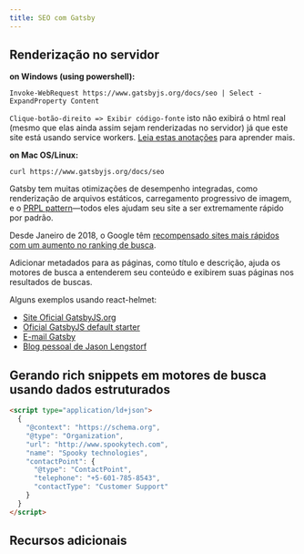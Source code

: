 ```yaml
---
title: SEO com Gatsby
---
```


<!-- Gatsby can help your site rank and perform better in search engines. Using Gatsby makes your site fast and efficient for search engine crawlers, like Googlebot, to crawl your site and index your pages. Some advantages, like speed, come out of the box and others require configuration. -->

## Renderização no servidor

<!-- Because Gatsby pages are server-side rendered, all the page content is available to Googlebot and other search engine crawlers.
You can see this by viewing the source for this page in your browser, Right-Click => View source. You'll see the fully rendered HTML document.

When you've installed [`gatsby-plugin-offline`](/packages/gatsby-plugin-offline/), you'll see a partial HTML document that does not contain the HTML you were hoping for. By using `gatsby-plugin-offline`, we can optimize bandwidth consumption and not let your users download too much data. Serving a partial HTML document is okay. Google and other search engines will still see the full HTML because `gatsby-plugin-offline` only starts working on the second-page load. A search engine always runs a page in Sandbox mode, which essentially is the first visit.

As a website owner, how do I test my site is serving its HTML correctly when `gatsby-plugin-offline` is being used? It would be best if you used your terminal of choice to visit your website. You can crawl your site by running the following command: -->

**on Windows (using powershell):**

```shell
Invoke-WebRequest https://www.gatsbyjs.org/docs/seo | Select -ExpandProperty Content
```
`Clique-botão-direito => Exibir código-fonte` isto não exibirá o html real (mesmo que elas ainda assim sejam renderizadas no servidor) já que este site está usando service workers. [Leia estas anotações](https://github.com/gatsbyjs/gatsby/tree/master/packages/gatsby-plugin-offline#notes) para aprender mais.

**on Mac OS/Linux:**

```shell
curl https://www.gatsbyjs.org/docs/seo
```

Gatsby tem muitas otimizações de desempenho integradas, como renderização de arquivos estáticos, carregamento progressivo de imagem, e o [PRPL pattern](/docs/prpl-pattern/)—todos eles ajudam seu site a ser extremamente rápido por padrão.

Desde Janeiro de 2018, o Google têm [recompensado sites mais rápidos com um aumento no ranking de busca](https://searchengineland.com/google-speed-update-page-speed-will-become-ranking-factor-mobile-search-289904).

<!-- In July 2018, [Google announced a new ranking factor for site speed](https://webmasters.googleblog.com/2018/01/using-page-speed-in-mobile-search.html), calling the algorithm update the "Speed Update". Google will possibly rank pages higher in the search results for faster loading times, however, the intent of the search query is still very relevant and a slower page can rank higher if the content is more relevant. -->

Adicionar metadados para as páginas, como título e descrição, ajuda os motores de busca a entenderem seu conteúdo e exibirem suas páginas nos resultados de buscas.

<!-- Adding metadata to pages, such as page title, meta description, alt text and structured data using JSON-LD, helps search engines understand your content and when to show your pages in search results. -->

Alguns exemplos usando react-helmet:

- [Site Oficial GatsbyJS.org](https://github.com/gatsbyjs/gatsby/blob/87ad6e81b9bd78b25d089434600750f5903baaee/www/src/components/package-readme.js#L16-L25)
- [Oficial GatsbyJS default starter](https://github.com/gatsbyjs/gatsby/blob/776dc1d6fe8d5ce7b5ea6d884736bb3c76280975/starters/default/src/components/seo.js)
- [E-mail Gatsby](https://github.com/DSchau/gatsby-mail/blob/89b467e5654619ffe3073133ef0ae48b4d7502e3/src/components/meta.js)
- [Blog pessoal de Jason Lengstorf](https://github.com/jlengstorf/gatsby-theme-jason-blog/blob/e6d25ca927afdc75c759e611d4ba6ba086452bb8/src/components/SEO/SEO.js)

## Gerando rich snippets em motores de busca usando dados estruturados

<!-- ## Generate rich snippets in search engines using structured data

Google uses structured data that it finds on the web to understand the content of the page, as well as to gather information about the web and the world in general.

For example, here is a structured data snippet in the [JSON-LD format](https://developers.google.com/search/docs/guides/intro-structured-data) (JavaScript Object Notation for Linked Data) that might appear on the contact page of a company called Spooky Technologies, describing their contact information: -->

```html
<script type="application/ld+json">
  {
    "@context": "https://schema.org",
    "@type": "Organization",
    "url": "http://www.spookytech.com",
    "name": "Spooky technologies",
    "contactPoint": {
      "@type": "ContactPoint",
      "telephone": "+5-601-785-8543",
      "contactType": "Customer Support"
    }
  }
</script>
```

<!-- When using structured data, you'll need to test during development and the [Structured Data Testing Tool](https://search.google.com/structured-data/testing-tool) from Google is one recommended method.

After deployment, their [Rich result status reports](https://support.google.com/webmasters/answer/7552505?hl=en) may help to monitor the health of your pages and mitigate any templating or serving issues. -->

## Recursos adicionais

<!-- You might also be interested in [blog posts about SEO in Gatsby](/blog/tags/seo/). -->
